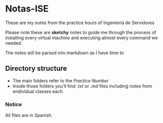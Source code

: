 # Notas-ISE
These are my notes from the practice hours of Ingeniería de Servidores

Please note these are **sketchy** notes to guide me through the process of installing every virtual machine and executing almost every command we needed.

The notes will be parsed into markdown as I have time to

## Directory structure
- The main folders refer to the *Practice Number*
- Inside those folders you'll find *.txt* or *.md* files including notes from endividual classes each.

### Notice
All files are in Spanish.
